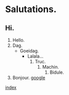 # Salutations.
## Hi.
1. Hello.
2. Dag.
    * Goeidag.
      * Lalala...
        1. Truc.
            1. Machin.
                1. Bidule.
3. Bonjour.
[google](https://www.google.com)

[index](index.md)
